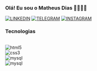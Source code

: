 ### Olá! Eu sou o Matheus Dias 🖐🏼👩‍💻

[![LINKEDIN](https://img.shields.io/badge/LinkedIn-0077B5?style=for-the-badge&logo=linkedin&logoColor=white
)](https://www.linkedin.com/in/matheus-felipe-8a9017155/)
[![TELEGRAM](https://img.shields.io/badge/Telegram-2CA5E0?style=for-the-badge&logo=telegram&logoColor=white
)](https://t.me/dev_dias)
[![INSTAGRAM](https://img.shields.io/badge/Instagram-E4405F?style=for-the-badge&logo=instagram&logoColor=white
)](https://www.instagram.com/di.mattheus/)

### Tecnologias

<div style="display: inline_block"><br/>
<img align="center" alt="html5" src=https://img.shields.io/badge/HTML5-E34F26?style=for-the-badge&logo=html5&logoColor=white "
<div style="display: inline_block"><br/>
<img align="center" alt="css3" src=https://img.shields.io/badge/CSS3-1572B6?style=for-the-badge&logo=css3&logoColor=white
<div style="display: inline_block"><br/>
<img align="center" alt="mysql" src=https://img.shields.io/badge/MySQL-005C84?style=for-the-badge&logo=mysql&logoColor=white
<div style="display: inline_block"><br/>
<img align="center" alt="mysql" src=https://img.shields.io/badge/Python-14354C?style=for-the-badge&logo=python&logoColor=white


